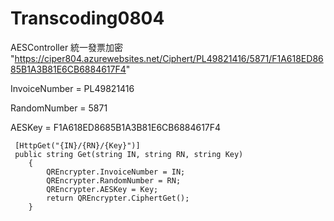 # Transcoding0804
AESController 統一發票加密
"https://ciper804.azurewebsites.net/Ciphert/PL49821416/5871/F1A618ED8685B1A3B81E6CB6884617F4"

InvoiceNumber = PL49821416

RandomNumber = 5871

AESKey = F1A618ED8685B1A3B81E6CB6884617F4


     [HttpGet("{IN}/{RN}/{Key}")]
     public string Get(string IN, string RN, string Key)
        {
            QREncrypter.InvoiceNumber = IN;
            QREncrypter.RandomNumber = RN;
            QREncrypter.AESKey = Key;
            return QREncrypter.CiphertGet();
        }
